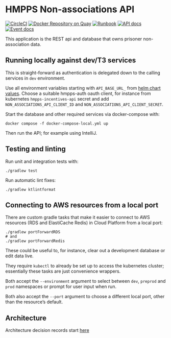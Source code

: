 # HMPPS Non-associations API

[![CircleCI](https://circleci.com/gh/ministryofjustice/hmpps-non-associations-api/tree/main.svg?style=svg)](https://circleci.com/gh/ministryofjustice/hmpps-non-associations-api)
[![Docker Repository on Quay](https://quay.io/repository/hmpps/hmpps-non-associations-api/status "Docker Repository on Quay")](https://quay.io/repository/hmpps/hmpps-non-associations-api)
[![Runbook](https://img.shields.io/badge/runbook-view-172B4D.svg?logo=confluence)](https://dsdmoj.atlassian.net/wiki/spaces/NOM/pages/1739325587/DPS+Runbook)
[![API docs](https://img.shields.io/badge/API_docs_-view-85EA2D.svg?logo=swagger)](https://non-associations-api-dev.hmpps.service.justice.gov.uk/swagger-ui/index.html)
[![Event docs](https://img.shields.io/badge/Event_docs-view-85EA2D.svg)](https://studio.asyncapi.com/?url=https://raw.githubusercontent.com/ministryofjustice/hmpps-non-associations-api/main/async-api.yml&readOnly)

This application is the REST api and database that owns prisoner non-association data.

## Running locally against dev/T3 services

This is straight-forward as authentication is delegated down to the calling services in `dev` environment.

Use all environment variables starting with `API_BASE_URL_` from [helm chart values](./helm_deploy/values-dev.yaml).
Choose a suitable hmpps-auth oauth client, for instance from kubernetes `hmpps-incentives-api` secret and add
`NON_ASSOCIATIONS_API_CLIENT_ID` and `NON_ASSOCIATIONS_API_CLIENT_SECRET`.

Start the database and other required services via docker-compose with:

```shell
docker compose -f docker-compose-local.yml up
```

Then run the API; for example using IntelliJ.

## Testing and linting

Run unit and integration tests with:

```shell
./gradlew test
```

Run automatic lint fixes:

```shell
./gradlew ktlintformat
```

## Connecting to AWS resources from a local port

There are custom gradle tasks that make it easier to connect to AWS resources (RDS and ElastiCache Redis)
in Cloud Platform from a local port:

```shell
./gradlew portForwardRDS
# and
./gradlew portForwardRedis
```

These could be useful to, for instance, clear out a development database or edit data live.

They require `kubectl` to already be set up to access the kubernetes cluster;
essentially these tasks are just convenience wrappers.

Both accept the `--environment` argument to select between `dev`, `preprod` and `prod` namespaces
or prompt for user input when run.

Both also accept the `--port` argument to choose a different local port, other than the resource’s default.

## Architecture

Architecture decision records start [here](doc/architecture/decisions/0001-use-adr.md)
